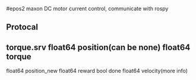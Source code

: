 #epos2
maxon DC motor current control, communicate with rospy

## Protocal

torque.srv
float64 position(can be none)
float64 torque
---
float64 position_new
float64 reward
bool done
float64 velocity(more info)
